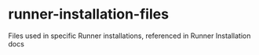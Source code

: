 # runner-installation-files
Files used in specific Runner installations, referenced in Runner Installation docs
